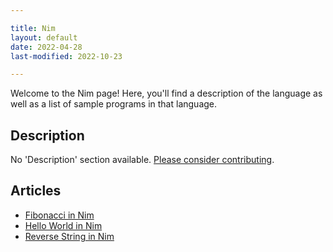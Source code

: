 ```yaml
---

title: Nim
layout: default
date: 2022-04-28
last-modified: 2022-10-23

---
```


Welcome to the Nim page! Here, you'll find a description of the language as well as a list of sample programs in that language.

## Description

No 'Description' section available. [Please consider contributing](https://github.com/TheRenegadeCoder/sample-programs-website).

## Articles

- [Fibonacci in Nim](https://sampleprograms.io/projects/fibonacci/nim)
- [Hello World in Nim](https://sampleprograms.io/projects/hello-world/nim)
- [Reverse String in Nim](https://sampleprograms.io/projects/reverse-string/nim)